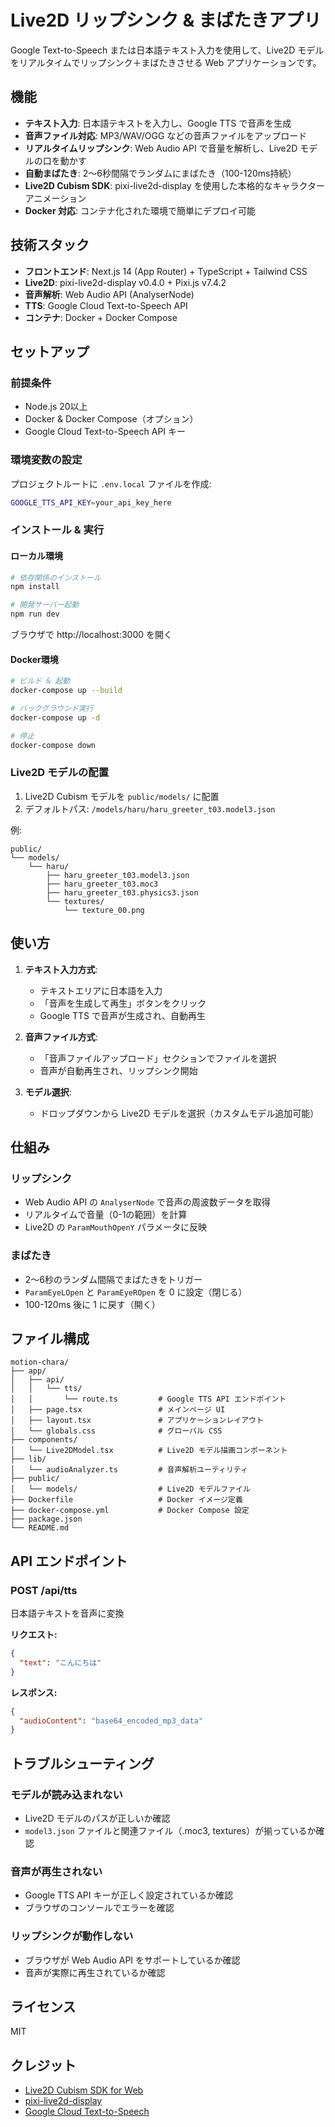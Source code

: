 # Live2D リップシンク & まばたきアプリ

Google Text-to-Speech または日本語テキスト入力を使用して、Live2D モデルをリアルタイムでリップシンク＋まばたきさせる Web アプリケーションです。

## 機能

- **テキスト入力**: 日本語テキストを入力し、Google TTS で音声を生成
- **音声ファイル対応**: MP3/WAV/OGG などの音声ファイルをアップロード
- **リアルタイムリップシンク**: Web Audio API で音量を解析し、Live2D モデルの口を動かす
- **自動まばたき**: 2〜6秒間隔でランダムにまばたき（100-120ms持続）
- **Live2D Cubism SDK**: pixi-live2d-display を使用した本格的なキャラクターアニメーション
- **Docker 対応**: コンテナ化された環境で簡単にデプロイ可能

## 技術スタック

- **フロントエンド**: Next.js 14 (App Router) + TypeScript + Tailwind CSS
- **Live2D**: pixi-live2d-display v0.4.0 + Pixi.js v7.4.2
- **音声解析**: Web Audio API (AnalyserNode)
- **TTS**: Google Cloud Text-to-Speech API
- **コンテナ**: Docker + Docker Compose

## セットアップ

### 前提条件

- Node.js 20以上
- Docker & Docker Compose（オプション）
- Google Cloud Text-to-Speech API キー

### 環境変数の設定

プロジェクトルートに `.env.local` ファイルを作成:

```bash
GOOGLE_TTS_API_KEY=your_api_key_here
```

### インストール & 実行

#### ローカル環境

```bash
# 依存関係のインストール
npm install

# 開発サーバー起動
npm run dev
```

ブラウザで http://localhost:3000 を開く

#### Docker環境

```bash
# ビルド & 起動
docker-compose up --build

# バックグラウンド実行
docker-compose up -d

# 停止
docker-compose down
```

### Live2D モデルの配置

1. Live2D Cubism モデルを `public/models/` に配置
2. デフォルトパス: `/models/haru/haru_greeter_t03.model3.json`

例:
```
public/
└── models/
    └── haru/
        ├── haru_greeter_t03.model3.json
        ├── haru_greeter_t03.moc3
        ├── haru_greeter_t03.physics3.json
        └── textures/
            └── texture_00.png
```

## 使い方

1. **テキスト入力方式**:
   - テキストエリアに日本語を入力
   - 「音声を生成して再生」ボタンをクリック
   - Google TTS で音声が生成され、自動再生

2. **音声ファイル方式**:
   - 「音声ファイルアップロード」セクションでファイルを選択
   - 音声が自動再生され、リップシンク開始

3. **モデル選択**:
   - ドロップダウンから Live2D モデルを選択（カスタムモデル追加可能）

## 仕組み

### リップシンク

- Web Audio API の `AnalyserNode` で音声の周波数データを取得
- リアルタイムで音量（0-1の範囲）を計算
- Live2D の `ParamMouthOpenY` パラメータに反映

### まばたき

- 2〜6秒のランダム間隔でまばたきをトリガー
- `ParamEyeLOpen` と `ParamEyeROpen` を 0 に設定（閉じる）
- 100-120ms 後に 1 に戻す（開く）

## ファイル構成

```
motion-chara/
├── app/
│   ├── api/
│   │   └── tts/
│   │       └── route.ts         # Google TTS API エンドポイント
│   ├── page.tsx                 # メインページ UI
│   ├── layout.tsx               # アプリケーションレイアウト
│   └── globals.css              # グローバル CSS
├── components/
│   └── Live2DModel.tsx          # Live2D モデル描画コンポーネント
├── lib/
│   └── audioAnalyzer.ts         # 音声解析ユーティリティ
├── public/
│   └── models/                  # Live2D モデルファイル
├── Dockerfile                   # Docker イメージ定義
├── docker-compose.yml           # Docker Compose 設定
├── package.json
└── README.md
```

## API エンドポイント

### POST /api/tts

日本語テキストを音声に変換

**リクエスト:**
```json
{
  "text": "こんにちは"
}
```

**レスポンス:**
```json
{
  "audioContent": "base64_encoded_mp3_data"
}
```

## トラブルシューティング

### モデルが読み込まれない

- Live2D モデルのパスが正しいか確認
- `model3.json` ファイルと関連ファイル（.moc3, textures）が揃っているか確認

### 音声が再生されない

- Google TTS API キーが正しく設定されているか確認
- ブラウザのコンソールでエラーを確認

### リップシンクが動作しない

- ブラウザが Web Audio API をサポートしているか確認
- 音声が実際に再生されているか確認

## ライセンス

MIT

## クレジット

- [Live2D Cubism SDK for Web](https://www.live2d.com/en/download/cubism-sdk/)
- [pixi-live2d-display](https://github.com/guansss/pixi-live2d-display)
- [Google Cloud Text-to-Speech](https://cloud.google.com/text-to-speech)

